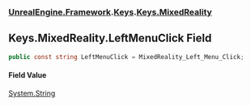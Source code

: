 ### [UnrealEngine.Framework](./UnrealEngine-Framework.md 'UnrealEngine.Framework').[Keys](./Keys.md 'UnrealEngine.Framework.Keys').[Keys.MixedReality](./Keys-MixedReality.md 'UnrealEngine.Framework.Keys.MixedReality')
## Keys.MixedReality.LeftMenuClick Field
  
```csharp
public const string LeftMenuClick = MixedReality_Left_Menu_Click;
```
#### Field Value
[System.String](https://docs.microsoft.com/en-us/dotnet/api/System.String 'System.String')  
